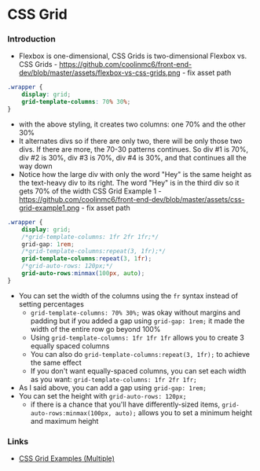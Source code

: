 # CSS Grid
<a id="top"></a>

### Introduction

- Flexbox is one-dimensional, CSS Grids is two-dimensional
Flexbox vs. CSS Grids - https://github.com/coolinmc6/front-end-dev/blob/master/assets/flexbox-vs-css-grids.png - fix asset path

```css
.wrapper {
	display: grid;
	grid-template-columns: 70% 30%;
}
```

- with the above styling, it creates two columns: one 70% and the other 30%
- It alternates divs so if there are only two, there will be only those two divs. If there are more, the 70-30 patterns continues. So div #1 is 70%, div #2 is 30%, div #3 is 70%, div #4 is 30%, and that continues all the way down
- Notice how the large div with only the word "Hey" is the same height as the text-heavy div to its right. The word "Hey" is in the third div so it gets 70% of the width
CSS Grid Example 1 - https://github.com/coolinmc6/front-end-dev/blob/master/assets/css-grid-example1.png - fix asset path



```css
.wrapper {
	display: grid;
	/*grid-template-columns: 1fr 2fr 1fr;*/
	grid-gap: 1rem;
	/*grid-template-columns:repeat(3, 1fr);*/
	grid-template-columns:repeat(3, 1fr);
	/*grid-auto-rows: 120px;*/
	grid-auto-rows:minmax(100px, auto);
}
```

- You can set the width of the columns using the `fr` syntax instead of setting percentages
	+ `grid-template-columns: 70% 30%;` was okay without margins and padding but if you added a gap using `grid-gap: 1rem;` it made the width of the entire row go beyond 100%
	+ Using `grid-template-columns: 1fr 1fr 1fr` allows you to create 3 equally spaced columns
	+ You can also do `grid-template-columns:repeat(3, 1fr);` to achieve the same effect
	+ If you don't want equally-spaced columns, you can set each width as you want: `grid-template-columns: 1fr 2fr 1fr;` 
- As I said above, you can add a gap using `grid-gap: 1rem;` 
- You can set the height with `grid-auto-rows: 120px;` 
	+ if there is a chance that you'll have differently-sized items, `grid-auto-rows:minmax(100px, auto);` allows you to set a minimum height and maximum height

### Links

- [CSS Grid Examples (Multiple)](https://codepen.io/coolinmc6/pen/qBENKMK)